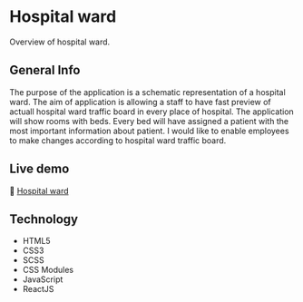 # Hospital ward
Overview of hospital ward.

## General Info
The purpose of the application is a schematic representation of a hospital ward. The aim of application is allowing a staff to have fast preview of actuall hospital ward traffic board in every place of hospital. The application will show rooms with beds. Every bed will have assigned a patient with the most important information about patient. I would like to enable employees to make changes according to hospital ward traffic board. 

## Live demo
🔗 [Hospital ward](https://catelyn99.github.io/Hospital-ward/)

## Technology
* HTML5
* CSS3
* SCSS
* CSS Modules
* JavaScript
* ReactJS
